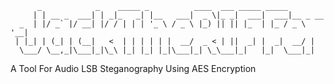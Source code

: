 ```
      _            _    _____ _          ____  ___ _____ _____         
     | | __ _  ___| | _|_   _| |__   ___|  _ \|_ _|  ___|  ___|__ _ __ 
  _  | |/ _` |/ __| |/ / | | | '_ \ / _ \ |_) || || |_  | |_ / _ \ '__|
 | |_| | (_| | (__|   <  | | | | | |  __/  _ < | ||  _| |  _|  __/ |   
  \___/ \__,_|\___|_|\_\ |_| |_| |_|\___|_| \_\___|_|   |_|  \___|_|  
```  
A Tool For Audio LSB Steganography Using AES Encryption
